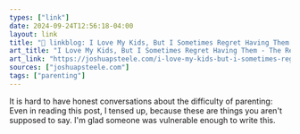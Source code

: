 ```yaml
---
types: ["link"]
date: 2024-09-24T12:56:18-04:00
layout: link
title: "🔗 linkblog: I Love My Kids, But I Sometimes Regret Having Them - The Rev. Dev.'"
art_title: "I Love My Kids, But I Sometimes Regret Having Them - The Rev. Dev."
art_link: "https://joshuapsteele.com/i-love-my-kids-but-i-sometimes-regret-having-them/"
sources: ["joshuapsteele.com"]
tags: ["parenting"]
---
```

It is hard to have honest conversations about the difficulty of parenting: Even in reading this post, I tensed up, because these are things you aren't supposed to say. I'm glad someone was vulnerable enough to write this.
